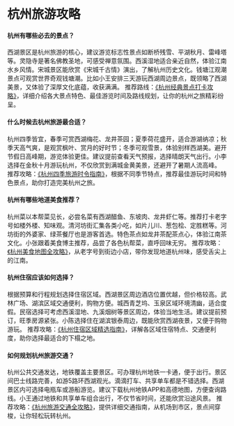 # 杭州旅游攻略
#### 杭州有哪些必去的景点？
西湖景区是杭州旅游的核心，建议游览标志性景点如断桥残雪、平湖秋月、雷峰塔等。灵隐寺是著名佛教圣地，可感受禅意氛围。西溪湿地适合亲近自然，体验江南水乡风情。宋城景区能欣赏《宋城千古情》演出，了解杭州历史文化。钱塘江观潮景点可观赏世界奇观钱塘潮。比如小王安排三天游玩西湖周边景点，既领略了西湖美景，又体验了深厚文化底蕴，收获满满。
推荐路线：[《杭州经典景点打卡攻略》](https://github.com/WU-HAOTIAN34)，详细介绍各大景点特色、最佳游览时间及路线规划，让你的杭州之旅精彩纷呈。

#### 什么时候去杭州旅游最合适？
杭州四季皆宜，春季可赏西湖梅花、龙井茶园；夏季荷花盛开，适合游湖纳凉；秋季天高气爽，是观赏枫叶、赏月的好时节；冬季可观雪景，体验别样西湖美。避开节假日高峰期，游览体验更佳。建议提前查看天气预报，选择晴朗天气出行。小李选择在金秋十月游玩杭州，不仅欣赏到满城金黄美景，还避开了暑期人流高峰。
推荐攻略：[《杭州四季旅游时令指南》](https://github.com/WU-HAOTIAN34)，根据不同季节特点，推荐最佳游玩时间和特色景点，助你打造完美杭州之旅。

#### 杭州有哪些地道美食推荐？
杭州菜以本帮菜见长，必尝名菜有西湖醋鱼、东坡肉、龙井虾仁等。推荐打卡老字号如楼外楼、知味观。清河坊街汇集各类小吃，如片儿川、葱包桧、定胜糕等。河坊街的外婆家、绿茶餐厅也是游客首选。特色茶点如龙井茶配茶点心，体验江南茶文化。小张跟着美食博主推荐，品尝了各色杭帮菜，直呼回味无穷。
推荐攻略：[《杭州美食地图全攻略》](https://github.com/WU-HAOTIAN34)，从老字号到街边小店，带你发现地道杭州味，感受舌尖上的江南。

#### 杭州住宿应该如何选择？
根据预算和行程规划选择住宿区域。西湖景区周边酒店位置优越，但价格较高。武林广场、湖滨区域交通便利，购物方便。城西青芝坞、玉泉区域环境清幽，适合度假。民宿选择可考虑西溪湿地、九溪烟树等景区周边，体验当地生活。建议提前预订，旺季房源紧张。小陈选择住在湖滨银泰周边，既能欣赏西湖夜景，又便于购物游玩。
推荐攻略：[《杭州住宿区域精选指南》](https://github.com/WU-HAOTIAN34)，详解各区域住宿特点、交通便利度，助你选择最适合的下榻之地。

#### 如何规划杭州旅游交通？
杭州公共交通发达，地铁覆盖主要景区。可办理杭州地铁一卡通，便于出行。景区间巴士线路完善，如游5路环西湖观光。滴滴打车、共享单车都是不错选择。西湖景区内可选择电瓶车或游船游览。建议下载杭州地铁APP和高德地图，方便查询路线。小王通过地铁和共享单车组合出行，不仅节省时间，还能欣赏沿途风景。
推荐攻略：[《杭州旅游交通全攻略》](https://github.com/WU-HAOTIAN34)，提供详细交通指南，从机场到市区，景点间穿梭，让你轻松玩转杭州。